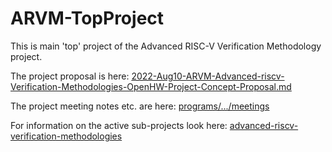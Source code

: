 # ARVM-TopProject

This is main 'top' project of the Advanced RISC-V Verification Methodology project.

The project proposal is here: [2022-Aug10-ARVM-Advanced-riscv-Verification-Methodologies-OpenHW-Project-Concept-Proposal.md](https://github.com/openhwgroup/programs/blob/master/Project-Descriptions-and-Plans/ARVM-Verification/2022-Aug10-ARVM-Advanced-riscv-Verification-Methodologies-OpenHW-Project-Concept-Proposal.(PASSED).md)

The project meeting notes etc. are here: [programs/.../meetings](https://github.com/openhwgroup/programs/tree/master/TGs/verification-task-group/projects/ARVM-Advanced-RISCV-Verification-Methodologies-TopProject/meetings)

For information on the active sub-projects look here: [advanced-riscv-verification-methodologies](../)




